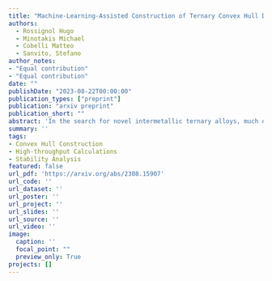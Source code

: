 ```yaml
---
title: "Machine-Learning-Assisted Construction of Ternary Convex Hull Diagrams"
authors:
  - Rossignol Hugo
  - Minotakis Michael
  - Cobelli Matteo
  - Sanvito, Stefano
author_notes: 
- "Equal contribution"
- "Equal contribution"
date: ""
publishDate: "2023-08-22T00:00:00"
publication_types: ["preprint"]
publication: "arxiv preprint"
publication_short: ""
abstract: 'In the search for novel intermetallic ternary alloys, much of the effort goes into performing a large number of ab-initio calculations covering a wide range of compositions and structures. These are essential to build a reliable convex hull diagram. While density functional theory (DFT) provides accurate predictions for many systems, its computational overheads set a throughput limit on the number of hypothetical phases that can be probed. Here, we demonstrate how an ensemble of machine-learning spectral neighbor-analysis potentials (SNAPs) can be integrated into a workflow for the construction of accurate ternary convex hull diagrams, highlighting regions fertile for materials discovery. Our workflow relies on using available binary-alloy data both to train the SNAP models and to create prototypes for ternary phases. From the prototype structures, all unique ternary decorations are created and used to form a pool of candidate compounds. The SNAPs are then used to pre-relax the structures and screen the most favourable prototypes, before using DFT to build the final phase diagram. As constructed, the proposed workflow relies on no extra first-principles data to train the machine-learning surrogate model and yields a DFT-level accurate convex hull. We demonstrate its efficacy by investigating the Cu-Ag-Au and Mo-Ta-W ternary systems.'
summary: ''
tags: 
- Convex Hull Construction
- High-throughput Calculations
- Stability Analysis
featured: false
url_pdf: 'https://arxiv.org/abs/2308.15907'
url_code: ''
url_dataset: ''
url_poster: ''
url_project: ''
url_slides: ''
url_source: ''
url_video: ''
image:
  caption: ''
  focal_point: ""
  preview_only: True
projects: []
---
```

